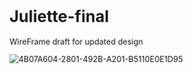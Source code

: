 # Juliette-final

 WireFrame draft for updated design
 
![4B07A604-2801-492B-A201-B5110E0E1D95](https://user-images.githubusercontent.com/111464160/205467227-1a0d4326-0766-44b6-be3d-ae52e09d3db4.jpeg)
